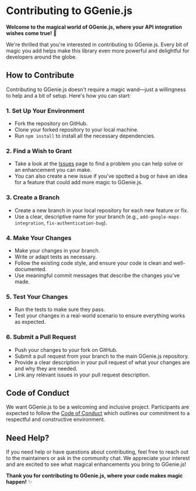 # Contributing to GGenie.js

**Welcome to the magical world of GGenie.js, where your API integration wishes come true!** 🌟

We're thrilled that you're interested in contributing to GGenie.js. Every bit of magic you add helps make this library even more powerful and delightful for developers around the globe.

## How to Contribute

Contributing to GGenie.js doesn't require a magic wand—just a willingness to help and a bit of setup. Here's how you can start:

### 1. Set Up Your Environment
- Fork the repository on GitHub.
- Clone your forked repository to your local machine.
- Run `npm install` to install all the necessary dependencies.

### 2. Find a Wish to Grant
- Take a look at the [Issues](https://github.com/your-repo/ggenie.js/issues) page to find a problem you can help solve or an enhancement you can make. 
- You can also create a new issue if you've spotted a bug or have an idea for a feature that could add more magic to GGenie.js.

### 3. Create a Branch
- Create a new branch in your local repository for each new feature or fix.
- Use a clear, descriptive name for your branch (e.g., `add-google-maps-integration`, `fix-authentication-bug`).

### 4. Make Your Changes
- Make your changes in your branch.
- Write or adapt tests as necessary.
- Follow the existing code style, and ensure your code is clean and well-documented.
- Use meaningful commit messages that describe the changes you've made.

### 5. Test Your Changes
- Run the tests to make sure they pass.
- Test your changes in a real-world scenario to ensure everything works as expected.

### 6. Submit a Pull Request
- Push your changes to your fork on GitHub.
- Submit a pull request from your branch to the main GGenie.js repository.
- Provide a clear description in your pull request of what your changes are and why they are needed.
- Link any relevant issues in your pull request description.

## Code of Conduct

We want GGenie.js to be a welcoming and inclusive project. Participants are expected to follow the [Code of Conduct](CODE_OF_CONDUCT.md) which outlines our commitment to a respectful and constructive environment.

## Need Help?

If you need help or have questions about contributing, feel free to reach out to the maintainers or ask in the community chat. We appreciate your interest and are excited to see what magical enhancements you bring to GGenie.js!

**Thank you for contributing to GGenie.js, where your code makes magic happen!** ✨
